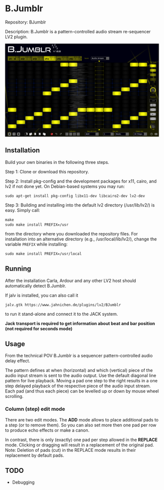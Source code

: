 # B.Jumblr
Repository: BJumblr

Description: B.Jumblr is a pattern-controlled audio stream re-sequencer LV2 plugin.

![screenshot](https://raw.githubusercontent.com/sjaehn/BJumblr/master/doc/screenshot.png "Screenshot from B.Jumblr")


## Installation

Build your own binaries in the following three steps.

Step 1: Clone or download this repository.

Step 2: Install pkg-config and the development packages for x11, cairo, and lv2 if not done yet. On
Debian-based systems you may run:
```
sudo apt-get install pkg-config libx11-dev libcairo2-dev lv2-dev
```

Step 3: Building and installing into the default lv2 directory (/usr/lib/lv2/) is easy. Simply call:
```
make
sudo make install PREFIX=/usr
```
from the directory where you downloaded the repository files. For installation into an
alternative directory (e.g., /usr/local/lib/lv2/), change the variable `PREFIX` while installing:

```
sudo make install PREFIX=/usr/local
```

## Running

After the installation Carla, Ardour and any other LV2 host should automatically detect B.Jumblr.

If jalv is installed, you can also call it
```
jalv.gtk https://www.jahnichen.de/plugins/lv2/BJumblr
```
to run it stand-alone and connect it to the JACK system.

**Jack transport is required to get information about beat and bar position (not required for seconds mode)**


## Usage

From the technical POV B.Jumblr is a sequencer pattern-controlled audio delay effect.

The pattern defines at when (horizontal) and which (vertical) piece of the audio input stream is
sent to the audio output. Use the default diagonal line pattern for live playback. Moving a pad
one step to the right results in a one step delayed playback of the respective piece of the audio
input stream. Each pad (and thus each piece) can be levelled up or down by mouse wheel scrolling.

### Column (step) edit mode

There are two edit modes. The **ADD** mode allows to place additional pads to a step (or to remove
them). So you can also set more then one pad per row to produce echo effects or make a canon.

In contrast, there is only (exactly) one pad per step allowed in the **REPLACE** mode. Clicking or
dragging will result in a replacement of the original pad. Note: Deletion of pads (cut) in the
REPLACE mode results in their replacement by default pads.


## TODO

* Debugging
